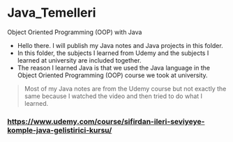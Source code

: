 # Java_Temelleri
 Object Oriented Programming (OOP) with Java

- Hello there. I will publish my Java notes and Java projects in this folder.
- In this folder, the subjects I learned from Udemy and the subjects I learned at university are included together.
- The reason I learned Java is that we used the Java language in the Object Oriented Programming (OOP) course we took at university.

> Most of my Java notes are from the Udemy course but not exactly the same because I watched the video and then tried to do what I learned.
### https://www.udemy.com/course/sifirdan-ileri-seviyeye-komple-java-gelistirici-kursu/
